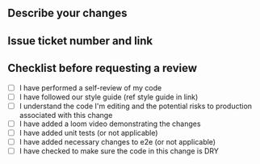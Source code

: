## Describe your changes

## Issue ticket number and link

## Checklist before requesting a review
- [ ] I have performed a self-review of my code
- [ ] I have followed our style guide (ref style guide in link)
- [ ] I understand the code I'm editing and the potential risks to production associated with this change
- [ ] I have added a loom video demonstrating the changes
- [ ] I have added unit tests (or not applicable)
- [ ] I have added necessary changes to e2e (or not applicable)
- [ ] I have checked to make sure the code in this change is DRY
